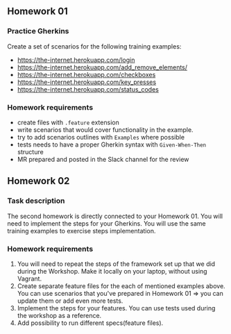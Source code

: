 ## Homework 01
### Practice Gherkins
Create a set of scenarios for the following training examples:
- https://the-internet.herokuapp.com/login
- https://the-internet.herokuapp.com/add_remove_elements/
- https://the-internet.herokuapp.com/checkboxes
- https://the-internet.herokuapp.com/key_presses 
- https://the-internet.herokuapp.com/status_codes

### Homework requirements
- create files with `.feature` extension
- write scenarios that would cover functionality in the example.
- try to add scenarios outlines with `Examples` where possible
- tests needs to have a proper Gherkin syntax with `Given-When-Then` structure
- MR prepared and posted in the Slack channel for the review


## Homework 02

### Task description
The second homework is directly connected to your Homework 01. You will need to implement the steps for your Gherkins.
You will use the same training examples to exercise steps implementation.

### Homework requirements
1. You will need to repeat the steps of the framework set up that we did during the Workshop. Make it locally on your laptop, without using Vagrant.
2. Create separate feature files for the each of mentioned examples above. You can use scenarios that you've prepared in Homework 01 => you can update them or add even more tests.
3. Implement the steps for your features. You can use tests used during the workshop as a reference.
4. Add possibility to run different specs(feature files).


